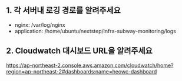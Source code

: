 ## 1. 각 서버내 로깅 경로를 알려주세요

- nginx: /var/log/nginx
- application: /home/ubuntu/nextstep/infra-subway-monitoring/logs

## 2. Cloudwatch 대시보드 URL을 알려주세요

https://ap-northeast-2.console.aws.amazon.com/cloudwatch/home?region=ap-northeast-2#dashboards:name=heowc-dashboard

